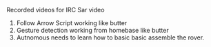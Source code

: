 Recorded videos for IRC Sar video 
1. Follow Arrow Script working like butter
2. Gesture detection working from homebase like butter
3. Autnomous needs to learn how to basic basic assemble the rover.

